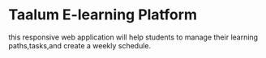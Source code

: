 # Taalum E-learning Platform
this responsive web application will help students to manage their learning paths,tasks,and create a weekly schedule.

